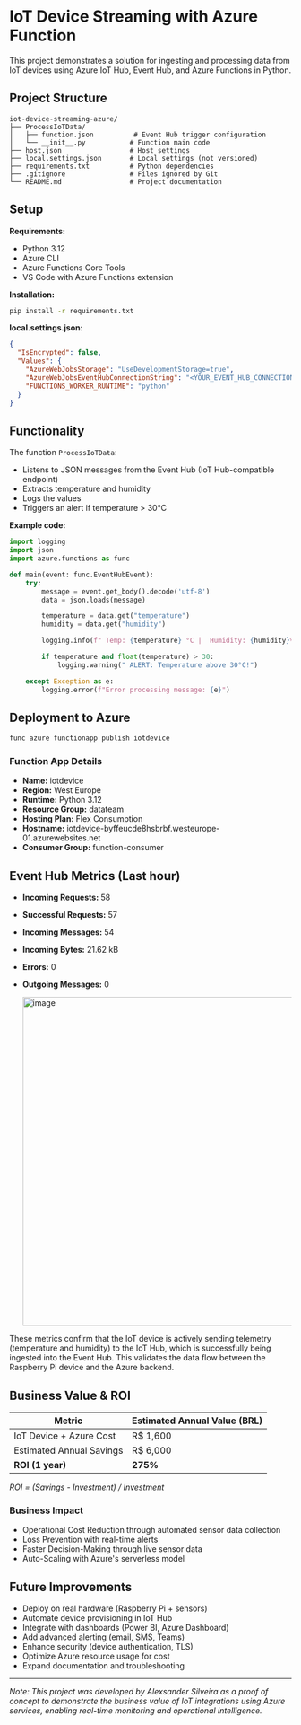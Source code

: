# IoT Device Streaming with Azure Function

This project demonstrates a solution for ingesting and processing data from IoT devices using Azure IoT Hub, Event Hub, and Azure Functions in Python.

## Project Structure

```
iot-device-streaming-azure/
├── ProcessIoTData/
│   ├── function.json          # Event Hub trigger configuration
│   └── __init__.py           # Function main code
├── host.json                 # Host settings
├── local.settings.json       # Local settings (not versioned)
├── requirements.txt          # Python dependencies
├── .gitignore                # Files ignored by Git
└── README.md                 # Project documentation
```

## Setup

**Requirements:**
- Python 3.12
- Azure CLI
- Azure Functions Core Tools
- VS Code with Azure Functions extension

**Installation:**
```bash
pip install -r requirements.txt
```

**local.settings.json:**
```json
{
  "IsEncrypted": false,
  "Values": {
    "AzureWebJobsStorage": "UseDevelopmentStorage=true",
    "AzureWebJobsEventHubConnectionString": "<YOUR_EVENT_HUB_CONNECTION_STRING>",
    "FUNCTIONS_WORKER_RUNTIME": "python"
  }
}
```

## Functionality

The function `ProcessIoTData`:
- Listens to JSON messages from the Event Hub (IoT Hub-compatible endpoint)
- Extracts temperature and humidity
- Logs the values
- Triggers an alert if temperature > 30°C

**Example code:**
```python
import logging
import json
import azure.functions as func

def main(event: func.EventHubEvent):
    try:
        message = event.get_body().decode('utf-8')
        data = json.loads(message)

        temperature = data.get("temperature")
        humidity = data.get("humidity")

        logging.info(f" Temp: {temperature} °C |  Humidity: {humidity}%")

        if temperature and float(temperature) > 30:
            logging.warning(" ALERT: Temperature above 30°C!")

    except Exception as e:
        logging.error(f"Error processing message: {e}")
```

## Deployment to Azure

```bash
func azure functionapp publish iotdevice
```

### Function App Details
- **Name:** iotdevice
- **Region:** West Europe
- **Runtime:** Python 3.12
- **Resource Group:** datateam
- **Hosting Plan:** Flex Consumption
- **Hostname:** iotdevice-byffeucde8hsbrbf.westeurope-01.azurewebsites.net
- **Consumer Group:** function-consumer

## Event Hub Metrics (Last hour)
- **Incoming Requests:** 58
- **Successful Requests:** 57
- **Incoming Messages:** 54
- **Incoming Bytes:** 21.62 kB
- **Errors:** 0
- **Outgoing Messages:** 0

  <img width="586" alt="image" src="https://github.com/user-attachments/assets/f3a0dd78-94cd-4a35-bad5-5a3a91afbbe7" />


These metrics confirm that the IoT device is actively sending telemetry (temperature and humidity) to the IoT Hub, which is successfully being ingested into the Event Hub. This validates the data flow between the Raspberry Pi device and the Azure backend.

## Business Value & ROI

| Metric                    | Estimated Annual Value (BRL) |
|--------------------------|------------------------------|
| IoT Device + Azure Cost  | R$ 1,600                     |
| Estimated Annual Savings | R$ 6,000                     |
| **ROI (1 year)**         | **275%**                     |

*ROI = (Savings - Investment) / Investment*

### Business Impact
- Operational Cost Reduction through automated sensor data collection
- Loss Prevention with real-time alerts
- Faster Decision-Making through live sensor data
- Auto-Scaling with Azure's serverless model

## Future Improvements
- Deploy on real hardware (Raspberry Pi + sensors)
- Automate device provisioning in IoT Hub
- Integrate with dashboards (Power BI, Azure Dashboard)
- Add advanced alerting (email, SMS, Teams)
- Enhance security (device authentication, TLS)
- Optimize Azure resource usage for cost
- Expand documentation and troubleshooting

---

*Note: This project was developed by Alexsander Silveira as a proof of concept to demonstrate the business value of IoT integrations using Azure services, enabling real-time monitoring and operational intelligence.*
